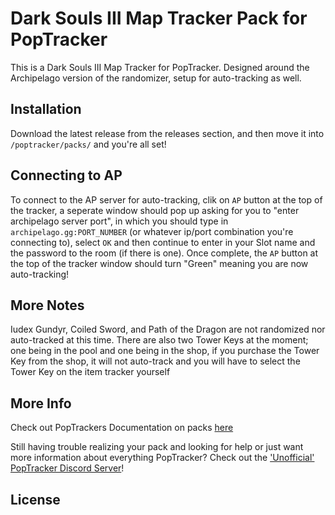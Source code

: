 # Dark Souls III Map Tracker Pack for PopTracker

This is a Dark Souls III Map Tracker for PopTracker. Designed around the Archipelago version of the randomizer, setup for auto-tracking as well. 

## Installation

Download the latest release from the releases section, and then move it into `/poptracker/packs/` and you're all set!

## Connecting to AP

To connect to the AP server for auto-tracking, clik on `AP` button at the top of the tracker, a seperate window should pop up asking for you to "enter archipelago server port", in which you should type in `archipelago.gg:PORT_NUMBER` (or whatever ip/port combination you're connecting to), select `OK` and then continue to enter in your Slot name and the password to the room (if there is one). Once complete, the `AP` button at the top of the tracker window should turn "Green" meaning you are now auto-tracking!

## More Notes

Iudex Gundyr, Coiled Sword, and Path of the Dragon are not randomized nor auto-tracked at this time. There are also two Tower Keys at the moment; one being in the pool and one being in the shop, if you purchase the Tower Key from the shop, it will not auto-track and you will have to select the Tower Key on the item tracker yourself

## More Info

Check out PopTrackers Documentation on packs [here](https://github.com/black-sliver/PopTracker/blob/master/doc/PACKS.md)

Still having trouble realizing your pack and looking for help or just want more information about everything PopTracker? Check out the ['Unofficial' PopTracker Discord Server](https://discord.com/invite/gwThqMCPgK)!

## License
